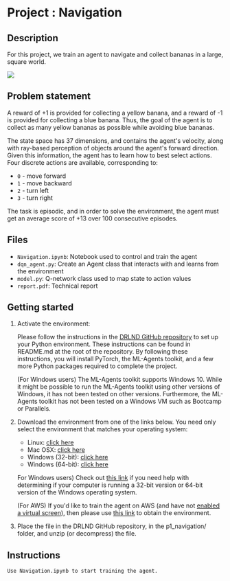 # Project : Navigation

## Description 
For this project, we train an agent to navigate and collect bananas in a large, 
square world.

![](navigation.gif)

## Problem statement 
A reward of +1 is provided for collecting a yellow banana, and a reward of -1 is provided 
for collecting a blue banana. Thus, the goal of the agent is to collect 
as many yellow bananas as possible while avoiding blue bananas.

The state space has 37 dimensions, and contains the agent's velocity, along
with ray-based perception of objects around the agent's forward
direction. Given this information, the agent has to learn how to best select 
actions. 
Four discrete actions are available, corresponding to: 
- `0` - move forward
- `1` - move backward
- `2` - turn left
- `3` - turn right

The task is episodic, and in order to solve the environment, the 
agent must get an average score of +13 over 100 consecutive episodes.

## Files
- `Navigation.ipynb`: Notebook used to control and train the agent 
- `dqn_agent.py`: Create an Agent class that interacts with and learns from the environment 
- `model.py`: Q-network class used to map state to action values 
- `report.pdf`: Technical report 

## Getting started

1. Activate the environment:

    Please follow the instructions in the [DRLND GitHub repository](https://github.com/udacity/deep-reinforcement-learning#dependencies) to set up your Python environment. These instructions can be found in README.md at the root of the repository. By following these instructions, you will install PyTorch, the ML-Agents toolkit, and a few more Python packages required to complete the project.

    (For Windows users) The ML-Agents toolkit supports Windows 10. While it might be possible to run the ML-Agents toolkit using other versions of Windows, it has not been tested on other versions. Furthermore, the ML-Agents toolkit has not been tested on a Windows VM such as Bootcamp or Parallels. 

2. Download the environment from one of the links below. You need only select the environment that matches your operating system:

    * Linux: [click here](https://s3-us-west-1.amazonaws.com/udacity-drlnd/P1/Banana/Banana_Linux.zip)
    * Mac OSX: [click here](https://s3-us-west-1.amazonaws.com/udacity-drlnd/P1/Banana/Banana.app.zip)
    * Windows (32-bit): [click here](https://s3-us-west-1.amazonaws.com/udacity-drlnd/P1/Banana/Banana_Windows_x86.zip)
    * Windows (64-bit): [click here](https://s3-us-west-1.amazonaws.com/udacity-drlnd/P1/Banana/Banana_Windows_x86_64.zip)

    For Windows users) Check out [this link](https://support.microsoft.com/en-us/help/827218/how-to-determine-whether-a-computer-is-running-a-32-bit-version-or-64) if you need help with determining if your computer is running a 32-bit version or 64-bit version of the Windows operating system.

    (For AWS) If you'd like to train the agent on AWS (and have not [enabled a virtual screen](https://github.com/Unity-Technologies/ml-agents/blob/master/docs/Training-on-Amazon-Web-Service.md)), then please use [this link](https://github.com/Unity-Technologies/ml-agents/blob/master/docs/Training-on-Amazon-Web-Service.md) to obtain the environment.

2. Place the file in the DRLND GitHub repository, in the p1_navigation/ folder, and unzip (or decompress) the file.


## Instructions
    Use Navigation.ipynb to start training the agent.
